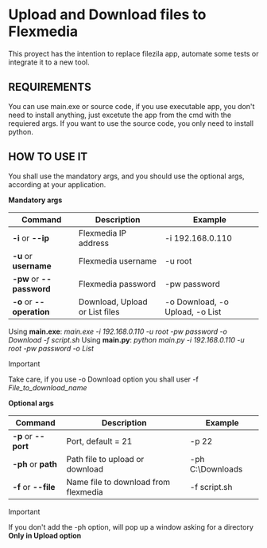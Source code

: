 # Upload and Download files to Flexmedia
This proyect has the intention to replace filezila app, automate some tests or integrate it to a new tool. 

## REQUIREMENTS
You can use main.exe or source code, if you use executable app, you don't need to install anything, just excetute the app from the cmd with the requiered args.
If you want to use the source code, you only need to install python.

## HOW TO USE IT
You shall use the mandatory args, and you should use the optional args, according at your application.

**Mandatory args**

|         Command         |           Description           |             Example             |
|-------------------------|---------------------------------|---------------------------------|
|**-i** or **--ip**       | Flexmedia IP address            | -i 192.168.0.110                |
|**-u** or **username**   | Flexmedia username              | -u root                         |
|**-pw** or **--password**| Flexmedia password              | -pw password                    |
|**-o** or **--operation**| Download, Upload or List files  | -o Download, -o Upload, -o List |

Using **main.exe**: *main.exe -i 192.168.0.110 -u root -pw password -o Download -f script.sh*
Using **main.py**: *python main.py -i 192.168.0.110 -u root -pw password -o List*

> [!IMPORTANT]
> Take care, if you use -o Download option you shall user -f *File_to_download_name*

**Optional args**

|         Command         |             Description             |             Example             |
|-------------------------|-------------------------------------|---------------------------------|
|**-p** or **--port**     | Port, default = 21                  | -p 22                           |
|**-ph** or **path**      | Path file to upload or download     | -ph C:\Downloads                |
|**-f** or **--file**     | Name file to download from flexmedia| -f script.sh                    |

> [!IMPORTANT]
> If you don't add the -ph option, will pop up a window asking for a directory **Only in Upload option**